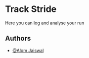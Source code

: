 
# Track Stride

Here you can log and analyse your run


## Authors

- [@Alom Jaiswal](https://github.com/alom2407)

